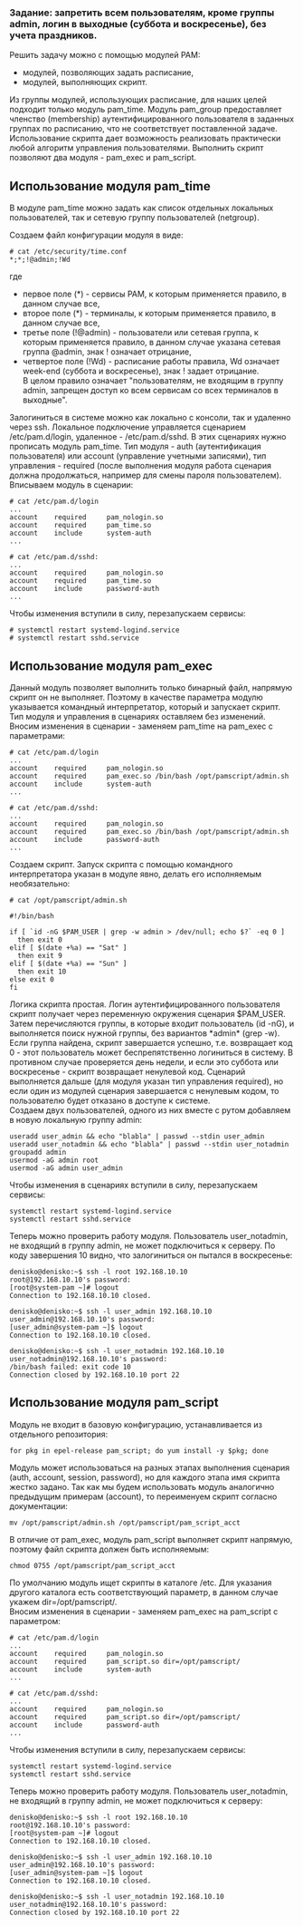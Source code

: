 ### Задание: запретить всем пользователям, кроме группы admin, логин в выходные (суббота и воскресенье), без учета праздников.

Решить задачу можно с помощью модулей РАМ:  
- модулей, позволяющих задать расписание,
- модулей, выполняющих скрипт.

Из группы модулей, использующих расписание, для наших целей подходит только модуль pam\_time. Модуль pam\_group предоставляет членство (membership) аутентифицированного пользователя в заданных группах по расписанию, что не соответствует поставленной задаче.  
Использование скрипта дает возможность реализовать практически любой алгоритм управления пользователями. Выполнить скрипт позволяют два модуля - pam\_exec и pam\_script.  


## Использование модуля pam\_time
В модуле pam\_time можно задать как список отдельных локальных пользователей, так и сетевую группу пользователей (netgroup).  

Создаем файл конфигурации модуля в виде:
```
# cat /etc/security/time.conf
*;*;!@admin;!Wd
```
где  
* первое поле (\*) - сервисы РАМ, к которым применяется правило, в данном случае все,
* второе поле (\*) - терминалы, к которым применяется правило, в данном случае все,
* третье поле (!@admin) - пользователи или сетевая группа, к которым применяется правило, в данном случае указана сетевая группа @admin, знак ! означает отрицание,
* четвертое поле (!Wd) - расписание работы правила, Wd означает week-end (суббота и воскресенье), знак ! задает отрицание.  
В целом правило означает "пользователям, не входящим в группу admin, запрещен доступ ко всем сервисам со всех терминалов в выходные".  

Залогиниться в системе можно как локально с консоли, так и удаленно через ssh. Локальное подключение управляется сценарием /etc/pam.d/login, удаленное - /etc/pam.d/sshd. В этих сценариях нужно прописать модуль pam\_time. Тип модуля - auth (аутентификация пользователя) или account (управление учетными записями), тип управления - required (после выполнения модуля работа сценария должна продолжаться, например для смены пароля пользователем).  
Вписываем модуль в сценарии:
```
# cat /etc/pam.d/login
...
account    required     pam_nologin.so
account    required     pam_time.so
account    include      system-auth
...

# cat /etc/pam.d/sshd:
...
account    required     pam_nologin.so
account    required     pam_time.so
account    include      password-auth
...
```
Чтобы изменения вступили в силу, перезапускаем сервисы:
```
# systemctl restart systemd-logind.service
# systemctl restart sshd.service
```


## Использование модуля pam\_exec
Данный модуль позволяет выполнить только бинарный файл, напрямую скрипт он не выполняет. Поэтому в качестве параметра модулю указывается командный интерпретатор, который и запускает скрипт. Тип модуля и управления в сценариях оставляем без изменений.  
Вносим изменения в сценарии - заменяем pam\_time на pam\_exec с параметрами:
```
# cat /etc/pam.d/login
...
account    required     pam_nologin.so
account    required     pam_exec.so /bin/bash /opt/pamscript/admin.sh
account    include      system-auth
...

# cat /etc/pam.d/sshd:
...
account    required     pam_nologin.so
account    required     pam_exec.so /bin/bash /opt/pamscript/admin.sh
account    include      password-auth
...
```
Создаем скрипт. Запуск скрипта с помощью командного интерпретатора указан в модуле явно, делать его исполняемым необязательно:

```
# cat /opt/pamscript/admin.sh

#!/bin/bash

if [ `id -nG $PAM_USER | grep -w admin > /dev/null; echo $?` -eq 0 ]
  then exit 0
elif [ $(date +%a) == "Sat" ]
  then exit 9
elif [ $(date +%a) == "Sun" ]
  then exit 10
else exit 0
fi
```
Логика скрипта простая. Логин аутентифицированного пользователя скрипт получает через переменную окружения сценария $PAM_USER. Затем перечисляются группы, в которые входит пользователь (id -nG), и выполняется поиск нужной группы, без вариантов \*admin\* (grep -w). Если группа найдена, скрипт завершается успешно, т.е. возвращает код 0 - этот пользователь может беспрепятственно логиниться в систему. В противном случае проверяется день недели, и если это суббота или воскресенье - скрипт возвращает ненулевой код. Сценарий выполняется дальше (для модуля указан тип управления required), но если один из модулей сценария завершается с ненулевым кодом, то пользователю будет отказано в доступе к системе.  
Создаем двух пользователей, одного из них вместе с рутом добавляем в новую локальную группу admin:
```
useradd user_admin && echo "blabla" | passwd --stdin user_admin
useradd user_notadmin && echo "blabla" | passwd --stdin user_notadmin
groupadd admin
usermod -aG admin root
usermod -aG admin user_admin
```
Чтобы изменения в сценариях вступили в силу, перезапускаем сервисы:
```
systemctl restart systemd-logind.service
systemctl restart sshd.service
```
Теперь можно проверить работу модуля. Пользователь user_notadmin, не входящий в группу admin, не может подключиться к серверу. По коду завершения 10 видно, что залогиниться он пытался в воскресенье:
```
denisko@denisko:~$ ssh -l root 192.168.10.10
root@192.168.10.10's password: 
[root@system-pam ~]# logout
Connection to 192.168.10.10 closed.

denisko@denisko:~$ ssh -l user_admin 192.168.10.10
user_admin@192.168.10.10's password: 
[user_admin@system-pam ~]$ logout
Connection to 192.168.10.10 closed.

denisko@denisko:~$ ssh -l user_notadmin 192.168.10.10
user_notadmin@192.168.10.10's password: 
/bin/bash failed: exit code 10
Connection closed by 192.168.10.10 port 22
```


## Использование модуля pam\_script
Модуль не входит в базовую конфигурацию, устанавливается из отдельного репозитория:
```
for pkg in epel-release pam_script; do yum install -y $pkg; done
```
Модуль может использоваться на разных этапах выполнения сценария (auth, account, session, password), но для каждого этапа имя скрипта жестко задано. Так как мы будем использовать модуль аналогично предыдущим примерам (account), то переименуем скрипт согласно документации:
```
mv /opt/pamscript/admin.sh /opt/pamscript/pam_script_acct
```
В отличие от pam\_exec, модуль pam\_script выполняет скрипт напрямую, поэтому файл скрипта должен быть исполняемым:
```
chmod 0755 /opt/pamscript/pam_script_acct
```
По умолчанию модуль ищет скрипты в каталоге /etc. Для указания другого каталога есть соответствующий параметр, в данном случае укажем dir=/opt/pamscript/.  
Вносим изменения в сценарии - заменяем pam\_exec на pam\_script с параметром:
```
# cat /etc/pam.d/login
...
account    required     pam_nologin.so
account    required     pam_script.so dir=/opt/pamscript/
account    include      system-auth
...

# cat /etc/pam.d/sshd:
...
account    required     pam_nologin.so
account    required     pam_script.so dir=/opt/pamscript/
account    include      password-auth
...
```
Чтобы изменения вступили в силу, перезапускаем сервисы:
```
systemctl restart systemd-logind.service
systemctl restart sshd.service
```
Теперь можно проверить работу модуля. Пользователь user_notadmin, не входящий в группу admin, не может подключиться к серверу:
```
denisko@denisko:~$ ssh -l root 192.168.10.10
root@192.168.10.10's password: 
[root@system-pam ~]# logout
Connection to 192.168.10.10 closed.

denisko@denisko:~$ ssh -l user_admin 192.168.10.10
user_admin@192.168.10.10's password: 
[user_admin@system-pam ~]$ logout
Connection to 192.168.10.10 closed.

denisko@denisko:~$ ssh -l user_notadmin 192.168.10.10
user_notadmin@192.168.10.10's password: 
Connection closed by 192.168.10.10 port 22
```


